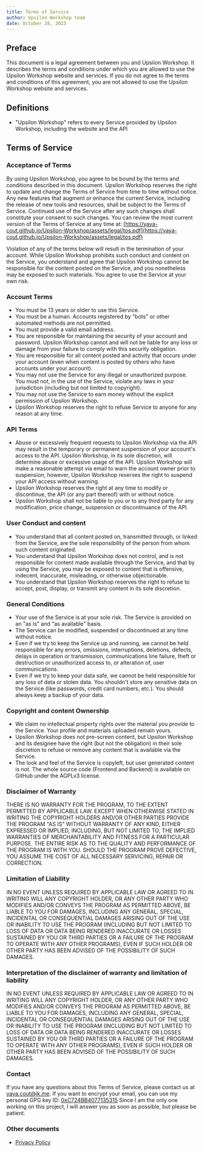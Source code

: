 ```yaml
---
title: Terms of Service
author: Upsilon Workshop team
date: October 28, 2023
---
```


## Preface

This document is a legal agreement between you and Upsilon Workshop. It
describes the terms and conditions under which you are allowed to use the
Upsilon Workshop website and services. If you do not agree to the terms and
conditions of this agreement, you are not allowed to use the Upsilon Workshop
website and services.

## Definitions

- "Upsilon Workshop" refers to every Service provided by Upsilon Workshop,
  including the website and the API

## Terms of Service

### Acceptance of Terms

By using Upsilon Workshop, you agree to be bound by the terms and conditions
described in this document. Upsilon Workshop reserves the right to update and
change the Terms of Service from time to time without notice. Any new features
that augment or enhance the current Service, including the release of new tools
and resources, shall be subject to the Terms of Service. Continued use of the
Service after any such changes shall constitute your consent to such changes.
You can review the most current version of the Terms of Service at any time at:
[https://yaya-cout.github.io/Upsilon-Workshop/assets/legal/tos.pdf](https://yaya-cout.github.io/Upsilon-Workshop/assets/legal/tos.pdf)

Violation of any of the terms below will result in the termination of your
account. While Upsilon Workshop prohibits such conduct and content on the
Service, you understand and agree that Upsilon Workshop cannot be responsible
for the content posted on the Service, and you nonetheless may be exposed to
such materials. You agree to use the Service at your own risk.

### Account Terms

- You must be 13 years or older to use this Service.
- You must be a human. Accounts registered by "bots" or other automated methods
  are not permitted.
- You must provide a valid email address.
- You are responsible for maintaining the security of your account and password.
  Upsilon Workshop cannot and will not be liable for any loss or damage from
  your failure to comply with this security obligation.
- You are responsible for all content posted and activity that occurs under your
  account (even when content is posted by others who have accounts under your
  account).
- You may not use the Service for any illegal or unauthorized purpose. You must
  not, in the use of the Service, violate any laws in your jurisdiction
  (including but not limited to copyright).
- You may not use the Service to earn money without the explicit permission of
  Upsilon Workshop.
- Upsilon Workshop reserves the right to refuse Service to anyone for any
  reason at any time.

### API Terms

- Abuse or excessively frequent requests to Upsilon Workshop via the API may
  result in the temporary or permanent suspension of your account's access to
  the API. Upsilon Workshop, in its sole discretion, will determine abuse or
  excessive usage of the API. Upsilon Workshop will make a reasonable attempt
  via email to warn the account owner prior to suspension, however, Upsilon
  Workshop reserves the right to suspend your API access without warning.
- Upsilon Workshop reserves the right at any time to modify or discontinue, the
  API (or any part thereof) with or without notice.
- Upsilon Workshop shall not be liable to you or to any third party for any
  modification, price change, suspension or discontinuance of the API.

### User Conduct and content

- You understand that all content posted on, transmitted through, or linked from
  the Service, are the sole responsibility of the person from whom such content
  originated.
- You understand that Upsilon Workshop does not control, and is not responsible
  for content made available through the Service, and that by using the Service,
  you may be exposed to content that is offensive, indecent, inaccurate,
  misleading, or otherwise objectionable.
- You understand that Upsilon Workshop reserves the right to refuse to accept,
  post, display, or transmit any content in its sole discretion.

### General Conditions

- Your use of the Service is at your sole risk. The Service is provided on an
  "as is" and "as available" basis.
- The Service can be modified, suspended or discontinued at any time without
  notice.
- Even if we try to keep the Service up and running, we cannot be held
  responsible for any errors, omissions, interruptions, deletions, defects,
  delays in operation or transmission, communications line failure, theft or
  destruction or unauthorized access to, or alteration of, user communications.
- Even if we try to keep your data safe, we cannot be held responsible for any
  loss of data or stolen data. You shouldn't store any sensitive data on the
  Service (like passwords, credit card numbers, etc.). You should always keep a
  backup of your data.

### Copyright and content Ownership

- We claim no intellectual property rights over the material you provide to the
  Service. Your profile and materials uploaded remain yours.
- Upsilon Workshop does not pre-screen content, but Upsilon Workshop and its
  designee have the right (but not the obligation) in their sole discretion to
  refuse or remove any content that is available via the Service.
- The look and feel of the Service is copyleft, but user generated content is
  not. The whole source code (Frontend and Backend) is available on GitHub under
  the AGPLv3 license.

### Disclaimer of Warranty

THERE IS NO WARRANTY FOR THE PROGRAM, TO THE EXTENT PERMITTED BY APPLICABLE
LAW. EXCEPT WHEN OTHERWISE STATED IN WRITING THE COPYRIGHT HOLDERS AND/OR OTHER
PARTIES PROVIDE THE PROGRAM "AS IS" WITHOUT WARRANTY OF ANY KIND, EITHER
EXPRESSED OR IMPLIED, INCLUDING, BUT NOT LIMITED TO, THE IMPLIED WARRANTIES
OF MERCHANTABILITY AND FITNESS FOR A PARTICULAR PURPOSE. THE ENTIRE RISK AS
TO THE QUALITY AND PERFORMANCE OF THE PROGRAM IS WITH YOU. SHOULD THE PROGRAM
PROVE DEFECTIVE, YOU ASSUME THE COST OF ALL NECESSARY SERVICING, REPAIR OR
CORRECTION.

### Limitation of Liability

IN NO EVENT UNLESS REQUIRED BY APPLICABLE LAW OR AGREED TO IN WRITING WILL
ANY COPYRIGHT HOLDER, OR ANY OTHER PARTY WHO MODIFIES AND/OR CONVEYS THE
PROGRAM AS PERMITTED ABOVE, BE LIABLE TO YOU FOR DAMAGES, INCLUDING ANY
GENERAL, SPECIAL, INCIDENTAL OR CONSEQUENTIAL DAMAGES ARISING OUT OF THE
USE OR INABILITY TO USE THE PROGRAM (INCLUDING BUT NOT LIMITED TO LOSS OF
DATA OR DATA BEING RENDERED INACCURATE OR LOSSES SUSTAINED BY YOU OR THIRD
PARTIES OR A FAILURE OF THE PROGRAM TO OPERATE WITH ANY OTHER PROGRAMS),
EVEN IF SUCH HOLDER OR OTHER PARTY HAS BEEN ADVISED OF THE POSSIBILITY OF
SUCH DAMAGES.

### Interpretation of the disclaimer of warranty and limitation of liability

IN NO EVENT UNLESS REQUIRED BY APPLICABLE LAW OR AGREED TO IN WRITING WILL
ANY COPYRIGHT HOLDER, OR ANY OTHER PARTY WHO MODIFIES AND/OR CONVEYS THE
PROGRAM AS PERMITTED ABOVE, BE LIABLE TO YOU FOR DAMAGES, INCLUDING ANY
GENERAL, SPECIAL, INCIDENTAL OR CONSEQUENTIAL DAMAGES ARISING OUT OF THE
USE OR INABILITY TO USE THE PROGRAM (INCLUDING BUT NOT LIMITED TO LOSS OF
DATA OR DATA BEING RENDERED INACCURATE OR LOSSES SUSTAINED BY YOU OR THIRD
PARTIES OR A FAILURE OF THE PROGRAM TO OPERATE WITH ANY OTHER PROGRAMS),
EVEN IF SUCH HOLDER OR OTHER PARTY HAS BEEN ADVISED OF THE POSSIBILITY OF
SUCH DAMAGES.

### Contact

If you have any questions about this Terms of Service, please contact us at
[yaya.cout@ik.me](mailto:yaya.cout@ik.me). If you want to encrypt your email,
you can use my personal GPG key ID: [0xC724BB4077135315](https://keys.openpgp.org/vks/v1/by-fingerprint/76D749FDC7E3EFAF84976AC5C724BB4077135315)
Since I am the only one working on this project, I will answer you as soon as
possible, but please be patient.

### Other documents

- [Privacy Policy](https://yaya-cout.github.io/Upsilon-Workshop/assets/legal/privacy.pdf)

